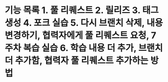 # 기능 목록 1. 풀 리퀘스트 2. 릴리즈 3. 태그 생성 4. 포크 실습 5. 다시 브랜치 삭제, 내용 변경하기, 협력자에게 풀 리퀘스트 요청, 7주차 복습 실습 6. 학습 내용 더 추가, 브랜치 더 추가함, 협력자 풀 리퀘스트 추가하는 방법